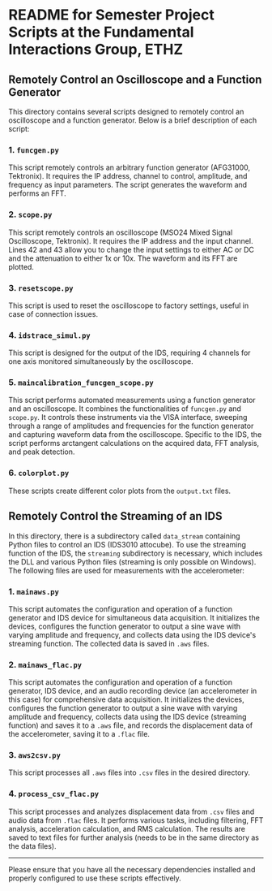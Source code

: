 # README for Semester Project Scripts at the Fundamental Interactions Group, ETHZ

## Remotely Control an Oscilloscope and a Function Generator

This directory contains several scripts designed to remotely control an oscilloscope and a function generator. Below is a brief description of each script:

### 1. `funcgen.py`
This script remotely controls an arbitrary function generator (AFG31000, Tektronix). It requires the IP address, channel to control, amplitude, and frequency as input parameters. The script generates the waveform and performs an FFT.

### 2. `scope.py`
This script remotely controls an oscilloscope (MSO24 Mixed Signal Oscilloscope, Tektronix). It requires the IP address and the input channel. Lines 42 and 43 allow you to change the input settings to either AC or DC and the attenuation to either 1x or 10x. The waveform and its FFT are plotted.

### 3. `resetscope.py`
This script is used to reset the oscilloscope to factory settings, useful in case of connection issues.

### 4. `idstrace_simul.py`
This script is designed for the output of the IDS, requiring 4 channels for one axis monitored simultaneously by the oscilloscope.

### 5. `maincalibration_funcgen_scope.py`
This script performs automated measurements using a function generator and an oscilloscope. It combines the functionalities of `funcgen.py` and `scope.py`. It controls these instruments via the VISA interface, sweeping through a range of amplitudes and frequencies for the function generator and capturing waveform data from the oscilloscope. Specific to the IDS, the script performs arctangent calculations on the acquired data, FFT analysis, and peak detection.

### 6. `colorplot.py`
These scripts create different color plots from the `output.txt` files.

## Remotely Control the Streaming of an IDS

In this directory, there is a subdirectory called `data_stream` containing Python files to control an IDS (IDS3010 attocube). To use the streaming function of the IDS, the `streaming` subdirectory is necessary, which includes the DLL and various Python files (streaming is only possible on Windows). The following files are used for measurements with the accelerometer:

### 1. `mainaws.py`
This script automates the configuration and operation of a function generator and IDS device for simultaneous data acquisition. It initializes the devices, configures the function generator to output a sine wave with varying amplitude and frequency, and collects data using the IDS device's streaming function. The collected data is saved in `.aws` files.

### 2. `mainaws_flac.py`
This script automates the configuration and operation of a function generator, IDS device, and an audio recording device (an accelerometer in this case) for comprehensive data acquisition. It initializes the devices, configures the function generator to output a sine wave with varying amplitude and frequency, collects data using the IDS device (streaming function) and saves it to a `.aws` file, and records the displacement data of the accelerometer, saving it to a `.flac` file.

### 3. `aws2csv.py`
This script processes all `.aws` files into `.csv` files in the desired directory.

### 4. `process_csv_flac.py`
This script processes and analyzes displacement data from `.csv` files and audio data from `.flac` files. It performs various tasks, including filtering, FFT analysis, acceleration calculation, and RMS calculation. The results are saved to text files for further analysis (needs to be in the same directory as the data files).

---

Please ensure that you have all the necessary dependencies installed and properly configured to use these scripts effectively.